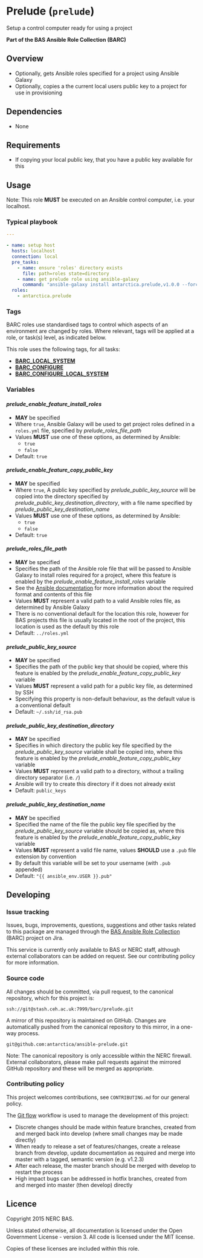# Prelude (`prelude`)

Setup a control computer ready for using a project

**Part of the BAS Ansible Role Collection (BARC)**

## Overview

* Optionally, gets Ansible roles specified for a project using Ansible Galaxy
* Optionally, copies a the current local users public key to a project for use in provisioning

## Dependencies

* None

## Requirements

* If copying your local public key, that you have a public key available for this

## Usage

Note: This role **MUST** be executed on an Ansible control computer, i.e. your localhost.

### Typical playbook

```yaml
---

- name: setup host
  hosts: localhost
  connection: local
  pre_tasks:
    - name: ensure 'roles' directory exists
      file: path=roles state=directory
    - name: get prelude role using ansible-galaxy
      command: "ansible-galaxy install antarctica.prelude,v1.0.0 --force"
  roles:
    - antarctica.prelude
```

### Tags

BARC roles use standardised tags to control which aspects of an environment are changed by roles. Where relevant, tags
will be applied at a role, or task(s) level, as indicated below.

This role uses the following tags, for all tasks:

* [**BARC_LOCAL_SYSTEM**](https://antarctica.hackpad.com/BARC-Standardised-Tags-AviQxxiBa3y#:h=BARC_LOCAL_SYSTEM)
* [**BARC_CONFIGURE**](https://antarctica.hackpad.com/BARC-Standardised-Tags-AviQxxiBa3y#:h=BARC_CONFIGURE)
* [**BARC_CONFIGURE_LOCAL_SYSTEM**](https://antarctica.hackpad.com/BARC-Standardised-Tags-AviQxxiBa3y#:h=BARC_CONFIGURE_LOCAL_SYSTEM)

### Variables

#### *prelude_enable_feature_install_roles*

* **MAY** be specified
* Where `true`, Ansible Galaxy will be used to get project roles defined in a `roles.yml` file, 
specified by *prelude_roles_file_path*
* Values **MUST** use one of these options, as determined by Ansible:
  * `true`
  * `false`
* Default: `true`

#### *prelude_enable_feature_copy_public_key*

* **MAY** be specified
* Where `true`, A public key specified by *prelude_public_key_source* will be copied into the directory specified by 
*prelude_public_key_destination_directory*, with a file name specified by *prelude_public_key_destination_name* 
* Values **MUST** use one of these options, as determined by Ansible:
  * `true`
  * `false`
* Default: `true`

#### *prelude_roles_file_path*

* **MAY** be specified
* Specifies the path of the Ansible role file that will be passed to Ansible Galaxy to install roles required for a 
project, where this feature is enabled by the *prelude_enable_feature_install_roles* variable
* See the [Ansible documentation](http://docs.ansible.com/ansible/galaxy.html) for more information about the required 
format and contents of this file 
* Values **MUST** represent a valid path to a valid Ansible roles file, as determined by Ansible Galaxy
* There is no conventional default for the location this role, however for BAS projects this file is usually located in
the root of the project, this location is used as the default by this role
* Default: `../roles.yml`

#### *prelude_public_key_source*

* **MAY** be specified
* Specifies the path of the public key that should be copied, where this feature is enabled by the 
*prelude_enable_feature_copy_public_key* variable
* Values **MUST** represent a valid path for a public key file, as determined by SSH
* Specifying this property is non-default behaviour, as the default value is a conventional default
* Default: `~/.ssh/id_rsa.pub`

#### *prelude_public_key_destination_directory*

* **MAY** be specified
* Specifies in which directory the public key file specified by the *prelude_public_key_source* variable shall be 
copied into, where this feature is enabled by the *prelude_enable_feature_copy_public_key* variable
* Values **MUST** represent a valid path to a directory, without a trailing directory separator (i.e. `/`)
* Ansible will try to create this directory if it does not already exist 
* Default: `public_keys`

#### *prelude_public_key_destination_name*

* **MAY** be specified
* Specified the name of the file the public key file specified by the *prelude_public_key_source* variable should be 
copied as, where this feature is enabled by the *prelude_enable_feature_copy_public_key* variable
* Values **MUST** represent a valid file name, values **SHOULD** use a `.pub` file extension by convention
* By default this variable will be set to your username (with `.pub` appended)
* Default: `"{{ ansible_env.USER }}.pub"`

## Developing

### Issue tracking

Issues, bugs, improvements, questions, suggestions and other tasks related to this package are managed through the 
[BAS Ansible Role Collection](https://jira.ceh.ac.uk/projects/BARC) (BARC) project on Jira.

This service is currently only available to BAS or NERC staff, although external collaborators can be added on request.
See our contributing policy for more information.

### Source code

All changes should be committed, via pull request, to the canonical repository, which for this project is:

`ssh://git@stash.ceh.ac.uk:7999/barc/prelude.git`

A mirror of this repository is maintained on GitHub. Changes are automatically pushed from the canonical repository to
this mirror, in a one-way process.

`git@github.com:antarctica/ansible-prelude.git`

Note: The canonical repository is only accessible within the NERC firewall. External collaborators, please make pull 
requests against the mirrored GitHub repository and these will be merged as appropriate.

### Contributing policy

This project welcomes contributions, see `CONTRIBUTING.md` for our general policy.

The [Git flow](https://www.atlassian.com/git/tutorials/comparing-workflows/gitflow-workflow/) 
workflow is used to manage the development of this project:

* Discrete changes should be made within feature branches, created from and merged back into develop 
(where small changes may be made directly)
* When ready to release a set of features/changes, create a release branch from develop, update documentation as 
required and merge into master with a tagged, semantic version (e.g. v1.2.3)
* After each release, the master branch should be merged with develop to restart the process
* High impact bugs can be addressed in hotfix branches, created from and merged into master (then develop) directly

## Licence

Copyright 2015 NERC BAS.

Unless stated otherwise, all documentation is licensed under the Open Government License - version 3. All code is
licensed under the MIT license.

Copies of these licenses are included within this role.
